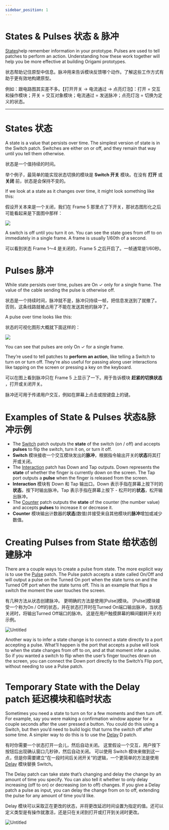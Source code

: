 ```yaml
---
sidebar_position: 1
---
```


# States & Pulses 状态 & 脉冲

[States](../Patch%20Editor/States)help remember information in your prototype. Pulses are used to tell patches to perform an action. Understanding how these work together will help you be more effective at building Origami prototypes.

状态帮助记住原型中信息。脉冲用来告诉模块反馈哪个动作。了解这些工作方式有助于更有效地构建原型。

例如：跟电路图其实差不多。【打开开关 → 电流通过 → 点亮灯泡】：打开 = 交互和操作模块；开关 = 交互对象模块；电流通过 = 发送脉冲；点亮灯泡 = 切换为定义的状态。

------

# States 状态

A state is a value that persists over time. The simplest version of state is in the Switch patch. Switches are either on or off, and they remain that way until you tell them otherwise.

状态是一个值持续的时间。

举个例子，最简单的能实现状态切换的模块是 **Switch 开关** 模块。在没有 **打开** 或 **关闭** 前，状态是会保持不变的。

If we look at a state as it changes over time, it might look something like this:

假设开关本来是一个关闭，我们在 Frame 5 那里点了下开关，那状态图形化之后可能看起来是下面图中那样：

![](https://origami.design/public/images/docs/PulseSignal-states.png)

A switch is off until you turn it on. You can see the state goes from off to on immediately in a single frame. A frame is usually 1/60th of a second.

可以看到状态 Frame 1～4 是关闭的，Frame 5 之后开启了。一帧通常是1/60秒。

# Pulses 脉冲

While state persists over time, pulses are On ✓ only for a single frame. The value of the cable sending the pulse is otherwise off.

状态是一个持续时间，脉冲就不是，脉冲只持续一帧，把信息发送到了就撤了。 否则，这条线路就被占用了不能在发送其他的脉冲了。

A pulse over time looks like this:

状态的可视化图形大概就下面这样的：

![](https://origami.design/public/images/docs/PulseSignal-pulses.png)

You can see that pulses are only On ✓ for a single frame.

They’re used to tell patches to **perform an action**, like telling a Switch to turn on or turn off. They’re also useful for passing along user interactions like tapping on the screen or pressing a key on the keyboard.

可以在图上看到脉冲只在 Frame 5 上显示了一下。用于告诉模块 **赶紧的切换状态** ，打开或关闭开关。

脉冲还可用于传递用户交互，例如在屏幕上点击或按键盘上的键。

# Examples of State & Pulses 状态&脉冲示例

- The [Switch](../Utility/Switch) patch outputs the **state** of the switch (on / off) and accepts **pulses** to flip the switch, turn it on, or turn it off.
- **Switch** 模块接收一个交互模块发出的**脉冲**，根据指令输出开关的**状态**将其打开或关闭。
- The [Interaction](../Interaction/Interaction) patch has Down and Tap outputs. Down represents the **state** of whether the finger is currently down on the screen. The Tap port outputs a **pulse** when the finger is released from the screen.
- **Interaction** 模块有 Down 和 Tap 输出口。Down 表示手指在屏幕上按下时的**状态**，按下时输出脉冲。Tap 表示手指在屏幕上按下 - 松开时的**状态**，松开输出脉冲。
- The [Counter](../Utility/Counter) patch outputs the **state** of the counter (the number value) and accepts **pulses** to increase it or decrease it.
- **Counter** 模块输出计数器的**状态**(数值)并接受来自其他模块的**脉冲**增加或减少数值。

# Creating Pulses from State 给状态创建脉冲

There are a couple ways to create a pulse from state. The more explicit way is to use the [Pulse](../Utility/Pulse) patch. The Pulse patch accepts a state called On/Off and will output a pulse on the Turned On port when the state turns on and the Turned Off port when the state turns off. This is an example that flips a switch the moment the user touches the screen.

有几种方法从状态创建脉冲。 更明确的方法是使用[Pulse]模块。 [Pulse]模块接受一个称为On / Off的状态，并在状态打开时在Turned On端口输出脉冲，当状态关闭时，将输出Turned Off端口的脉冲。 这是在用户触摸屏幕的瞬间翻转开关的示例。

![Untitled](https://s3.us-west-2.amazonaws.com/secure.notion-static.com/f23a5aca-ac19-4bdc-9163-2a04c30ee4e4/Untitled.png?X-Amz-Algorithm=AWS4-HMAC-SHA256&X-Amz-Content-Sha256=UNSIGNED-PAYLOAD&X-Amz-Credential=AKIAT73L2G45EIPT3X45%2F20220603%2Fus-west-2%2Fs3%2Faws4_request&X-Amz-Date=20220603T040606Z&X-Amz-Expires=86400&X-Amz-Signature=07d00346bd33f09b688839569aed9f5998b90d92de9811c397e090d4bcd4af25&X-Amz-SignedHeaders=host&response-content-disposition=filename%20%3D%22Untitled.png%22&x-id=GetObject)

Another way is to infer a state change is to connect a state directly to a port accepting a pulse. What’ll happen is the port that accepts a pulse will look to when the state changes from off to on, and at that moment infer a pulse. So if you wanted a switch to flip when the user’s finger touches down on the screen, you can connect the Down port directly to the Switch’s Flip port, without needing to use a Pulse patch.

# Temporary State with the Delay patch 延迟模块和临时状态

Sometimes you need a state to turn on for a few moments and then turn off. For example, say you were making a confirmation window appear for a couple seconds after the user pressed a button. You could do this using a Switch, but then you’d need to build logic that turns the switch off after some time. A simpler way to do this is to use the [Delay](../Utility/Delay) D patch.

有时你需要一个状态打开一会儿，然后自动关闭。 这里假设一个交互，用户按下按钮后出现确认窗口几秒钟，然后自动关闭。 可以使用 Switch 模块来做到这一点，但是你需要建立“在一段时间后关闭开关”的逻辑，一个更简单的方法是使用  [Delay](../Utility/Delay)  模块替换 Switch。

The Delay patch can take state that’s changing and delay the change by an amount of time you specify. You can also tell it whether to only delay increasing (off to on) or decreasing (on to off) changes. If you give a Delay patch a pulse as input, you can delay the change from on to off, extending the pulse for any amount of time you’d like.

Delay 模块可以采取正在更改的状态，并将更改延迟时间设置为指定的值。还可以定义类型是有操作就激活，还是只在关闭到打开或打开到关闭时更改。

![Untitled](https://s3.us-west-2.amazonaws.com/secure.notion-static.com/b84bcb90-02be-428a-8dd3-7994ecd3786f/Untitled.png?X-Amz-Algorithm=AWS4-HMAC-SHA256&X-Amz-Content-Sha256=UNSIGNED-PAYLOAD&X-Amz-Credential=AKIAT73L2G45EIPT3X45%2F20220603%2Fus-west-2%2Fs3%2Faws4_request&X-Amz-Date=20220603T040614Z&X-Amz-Expires=86400&X-Amz-Signature=307d688502d82585aa9e7818eddff1d063d9f992e59be825ae51ceb0b9e0b180&X-Amz-SignedHeaders=host&response-content-disposition=filename%20%3D%22Untitled.png%22&x-id=GetObject)
